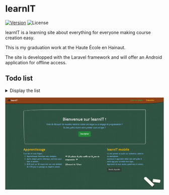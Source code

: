 # learnIT

[![Version][version-badge]][version-url]
![License](https://badgen.net/badge/license/GPL-3.0/blue)

learnIT is a learning site about everything for everyone making course creation easy.    

This is my graduation work at the Haute École en Hainaut.

The site is developped with the Laravel framework and will offer an Android application for offline access.

## Todo list

<details><summary>Display the list</summary>

- [x] Course creation
- [x] Course edition
- [x] Unrated quiz
- [x] Quiz rated out of 10
- [x] Next chapter unlocked from 7/10
- [x] Various MCQs available, some of which will be chosen at random
	- [x] Import a quiz from a file
- [x] Custom QCM correction based on response _(semi-automatic)_
- [x] Chapter and Course Success Trophies
- [x] Statistics
	- [x] for each student
	- [x] for the course creator
- [x] Save from a `.csv` file and send mails automatically in this case
- [x] Possibility to hide questions
- [ ] Generate a PDF from selected chapter(s)
- [ ] Different levels of difficulty depending on the age or level of the user
- [ ] Bonus
	- [ ] Choice of the difficulty of the questions, as well as management of their weighting
	- [ ] Creating of an Android mobile application for offline access

### Added after the defence

- [ ] Add an administrator role _(kind of like the one of Wikipedia)_
- [ ] Add course verification by the administrators
- [ ] Add RGPD support _(possibility to download personal data, etc.)_
- [ ] Add image support in courses
- [ ] Add more security _(against multiple signins, DB overload...)_
</details>

![Homepage](preview.png "Homepage")

[version-badge]: https://badgen.net/github/release/Harchytekt/learnIT/stable
[version-url]: https://github.com/Harchytekt/learnIT/tree/v1.0
